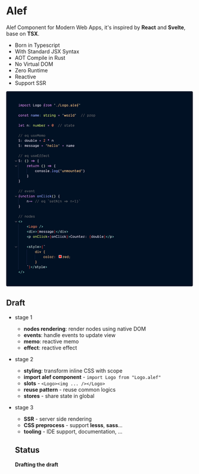 # Alef

Alef Component for Modern Web Apps, it's inspired by **React** and **Svelte**, base on **TSX**.

- Born in Typescript
- With Standard JSX Syntax
- AOT Compile in Rust
- No Virtual DOM
- Zero Runtime
- Reactive
- Support SSR

![Alef Component](./assets/alef_component.png)

## Draft

- stage 1
  - **nodes rendering**: render nodes using native DOM
  - **events**: handle events to update view
  - **memo**: reactive memo
  - **effect**: reactive effect
- stage 2
  - **styling**: transform inline CSS with scope
  - **import alef component** - `import Logo from "Logo.alef"`
  - **slots** - `<Logo><img ... /></Logo>`
  - **reuse pattern** - reuse common logics
  - **stores** - share state in global
- stage 3
  - **SSR** - server side rendering
  - **CSS preprocess** - support **lesss**, **sass**...
  - **tooling** - IDE support, documentation, ...


  ## Status

  **Drafting the draft**
  